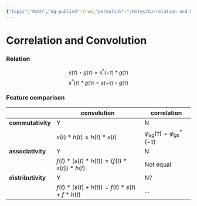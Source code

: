 ```yaml
---
{"topic":"Math","dg-publish":true,"permalink":"/Notes/Correlation and Convolution/","dgPassFrontmatter":true,"noteIcon":""}
---
```


# Correlation and Convolution
### Relation
$$s(\tau) \star g(\tau) = s^*(-\tau) \ast g(\tau)$$
$$s^*(\tau) \ast g(\tau) = s(-\tau) \star g(\tau)$$
### Feature comparison
| | convolution | correlation |
| --- | --- | --- |
| **commutativity** | Y | N |
| | $s(t) \ast h(t) = h(t) \ast s(t)$ | $\varphi_{sg}(\tau) = \varphi_{gs}^*(-\tau)$ |
|**associativity**| Y | N |
| | $f(t) \ast (s(t) \ast h(t)) = (f(t) \ast s(t))\ast h(t)$| Not equal |
|**distributivity**| Y | N? |
| | $f(t) \ast (s(t) + h(t)) = f(t) \ast s(t) + f \ast h(t)$| ... |